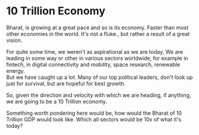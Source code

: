 # 10 Trillion Economy

Bharat, is growing at a great pace and so is its economy. Faster than most other economies in the world.
It's not a fluke., but rather a result of a great vision.

For quite some time, we weren't as aspirational as we are today. We are leading in some way or other in various sectors worldwide, for example in fintech, in digital connectivity and mobility, space research, renewable energy.  
But we have caught up a lot. Many of our top political leaders, don't look up just for survival, but are hopeful for best growth.

So, given the direction and velocity with which we are heading, if anything, we are going to be a 10 Trillion economy.

Something worth pondering here would be, how would the Bharat of 10 Trillion GDP would look like.
Which all sectors would be 10x of what it's today?
